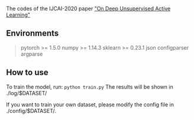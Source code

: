 The codes of the IJCAI-2020 paper ["On Deep Unsupervised Active Learning"](https://www.ijcai.org/proceedings/2020/0364.pdf)

## Environments
> pytorch >= 1.5.0
> numpy >= 1.14.3
> sklearn >= 0.23.1
> json
> configparser
> argparse

## How to use
To train the model, run:
`python train.py`
The results will be shown in ./log/$DATASET/

If you want to train your own dataset, please modify the config file in ./config/$DATASET/.
